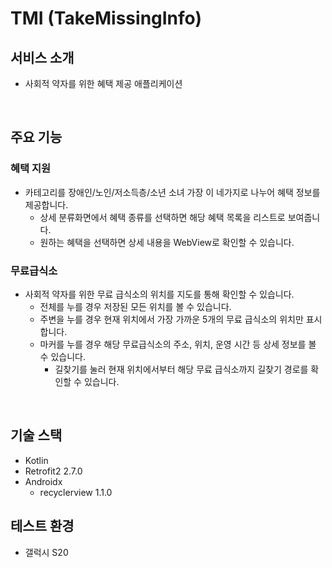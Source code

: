 # TMI (TakeMissingInfo)

## 서비스 소개

- 사회적 약자를 위한 혜택 제공 애플리케이션

</br >

## 주요 기능

### 혜택 지원

- 카테고리를 장애인/노인/저소득층/소년 소녀 가장 이 네가지로 나누어 혜택 정보를 제공합니다. 
  - 상세 분류화면에서 혜택 종류를 선택하면 해당 혜택 목록을 리스트로 보여줍니다. 
  - 원하는 혜택을 선택하면 상세 내용을 WebView로 확인할 수 있습니다.

### 무료급식소

- 사회적 약자를 위한 무료 급식소의 위치를 지도를 통해 확인할 수 있습니다.
  - 전체를 누를 경우 저장된 모든 위치를 볼 수 있습니다.
  - 주변을 누를 경우 현재 위치에서 가장 가까운 5개의 무료 급식소의 위치만 표시합니다.
  - 마커를 누를 경우 해당 무료급식소의 주소, 위치, 운영 시간 등 상세 정보를 볼 수 있습니다.
     - 길찾기를 눌러 현재 위치에서부터 해당 무료 급식소까지 길찾기 경로를 확인할 수 있습니다.

</br >

## 기술 스택

- Kotlin
- Retrofit2 2.7.0
- Androidx
  - recyclerview 1.1.0

## 테스트 환경

- 갤럭시 S20
